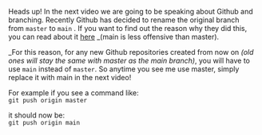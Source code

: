 Heads up! In the next video we are going to be speaking about Github and branching. Recently Github has decided to rename the original branch from `master` to `main` . If you want to find out the reason why they did this, you can read about it [here](https://github.com/github/renaming) _(main is less offensive than master).  
  
_For this reason, for any new Github repositories created from now on _(old ones will stay the same with master as the main branch)_, you will have to use `main` instead of `master`. So anytime you see me use master, simply replace it with main in the next video!  
  
For example if you see a command like:  
`git push origin master`  
  
it should now be:  
`git push origin main`